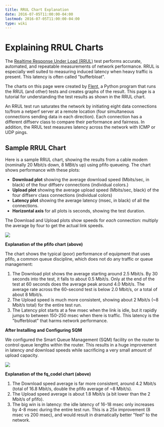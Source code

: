 ```yaml
---
title: RRUL Chart Explanation
date: 2016-07-05T11:00:00-04:00
lastmod: 2016-07-05T11:00:00-04:00
type: wiki
---
```


# Explaining RRUL Charts

The [Realtime Response Under Load (RRUL)](RRUL_Spec.md) test performs accurate, automated, and repeatable measurements of network performance. RRUL is especially well suited to measuring induced latency when heavy traffic is present. This latency is often called "bufferbloat".

The charts on this page were created by [Flent,](http://flent.org) a Python program that runs the RRUL (and other) tests and creates graphs of the result. This page is a tutorial for understanding the test results as shown in the RRUL chart.

An RRUL test run saturates the network by initiating eight data connections to/from a netperf server at a remote location (four simultaneous connections sending data in each direction). Each connection has a different diffserv class to compare their performance and fairness. In addition, the RRUL test measures latency across the network with ICMP or UDP pings.

## Sample RRUL Chart

Here is a sample RRUL chart, showing the results from a cable modem (nominally 20 Mbit/s down, 8 MBit/s up) using pfifo queueing. The chart shows performance with these plots:

- **Download plot** showing the average download speed (Mbits/sec, in black) of the four diffserv connections (individual colors.) 
- **Upload plot** showing the average upload speed (Mbits/sec, black) of the four diffserv class connections (individual colors) 
- **Latency plot** showing the average latency (msec, in black) of all the connections.
- **Horizontal axis** for all plots is seconds, showing the test duration.

The Download and Upload plots show speeds for _each_ connection: multiply the average by four to get the actual link speeds.

![](/attachments/rrul_chart_campground_pfifo_fast.svg)

**Explanation of the pfifo chart (above)**

The chart shows the typical (poor) performance of equipment that uses pfifo, a common queue discipline, which does not do any traffic or queue management:

1. The Download plot shows the average starting around 2.5 Mbit/s. By 30 seconds into the test, it falls to about 0.5 Mbit/s. Only at the end of the test at 60 seconds does the average peak around 4.0 Mbit/s. The average rate across the 60-second test is below 2.0 Mbit/s, or a total of about 8 Mbit/s.
2. The Upload speed is much more consistent, showing about 2 Mbit/s (~8 Mbit/s total) for the entire test run.
3. The Latency plot starts at a few msec when the link is idle, but it rapidly jumps to between 150-250 msec when there is traffic. This latency is the "bufferbloat" that harms network performance.

**After Installing and Configuring SQM**

We configured the Smart Queue Management (SQM) facility on the router to control queue lengths within the router. This results in a huge improvement in latency *and* download speeds while sacrificing a very small amount of upload capacity.

![](/attachments/rrul_chart_campground_lupin_qos.svg)

**Explanation of the fq_codel chart (above)**

1. The Download speed average is far more consistent, around 4.2 Mbit/s (total of 16.8 Mbit/s, double the pfifo average of ~8 Mbit/s).
2. The Upload speed average is about 1.8 Mbit/s (a bit lower than the 2 Mbit/s of pfifo).
3. The big win is in latency: the idle latency of 16-18 msec only increases by 4-8 msec during the entire test run. This is a 25x improvement (8 msec vs 200 msec), and would result in dramatically better "feel" to the network.
